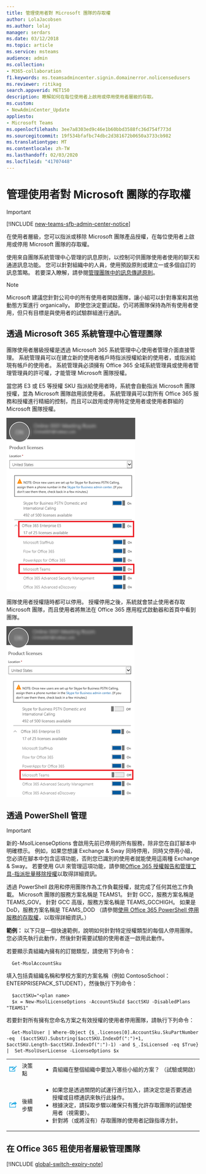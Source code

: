 ```yaml
---
title: 管理使用者對 Microsoft 團隊的存取權
author: LolaJacobsen
ms.author: lolaj
manager: serdars
ms.date: 03/12/2018
ms.topic: article
ms.service: msteams
audience: admin
ms.collection:
- M365-collaboration
f1.keywords: ms.teamsadmincenter.signin.domainerror.nolicensedusers
ms.reviewer: ritikag
search.appverid: MET150
description: 瞭解如何在每位使用者上啟用或停用使用者層級的存取。
ms.custom:
- NewAdminCenter_Update
appliesto:
- Microsoft Teams
ms.openlocfilehash: 3ee7a8303ed9c46e1b60bbd3588fc36d754f773d
ms.sourcegitcommit: 19f534bfafbc74dbc2d381672b0650a3733cb982
ms.translationtype: MT
ms.contentlocale: zh-TW
ms.lasthandoff: 02/03/2020
ms.locfileid: "41707448"
---
```

<a name="manage-user-access-to-microsoft-teams"></a>管理使用者對 Microsoft 團隊的存取權
=====================================
> [!IMPORTANT]
> [!INCLUDE [new-teams-sfb-admin-center-notice](includes/new-teams-sfb-admin-center-notice.md)]

在使用者層級，您可以指派或移除 Microsoft 團隊產品授權，在每位使用者上啟用或停用 Microsoft 團隊的存取權。

使用來自團隊系統管理中心管理的訊息原則，以控制可供團隊使用者使用的聊天和通道訊息功能。 您可以針對組織中的人員，使用預設原則或建立一或多個自訂的訊息策略。 若要深入瞭解，請參閱[管理團隊中的訊息傳遞原則](messaging-policies-in-teams.md)。

> [!NOTE]
>Microsoft 建議您針對公司中的所有使用者開啟團隊，讓小組可以針對專案和其他動態方案進行 organically。 即使您決定要試點，仍可將團隊保持為所有使用者使用，但只有目標是與使用者的試驗群組進行通訊。

## <a name="manage-teams-through-the-microsoft-365-admin-center"></a>透過 Microsoft 365 系統管理中心管理團隊

團隊使用者層級授權是透過 Microsoft 365 系統管理中心使用者管理介面直接管理。 系統管理員可以在建立新的使用者帳戶時指派授權給新的使用者，或指派給現有帳戶的使用者。 系統管理員必須擁有 Office 365 全域系統管理員或使用者管理管理員的許可權，才能管理 Microsoft 團隊授權。

當您將 E3 或 E5 等授權 SKU 指派給使用者時，系統會自動指派 Microsoft 團隊授權，並為 Microsoft 團隊啟用該使用者。 系統管理員可以對所有 Office 365 服務和授權進行精細的控制，而且可以啟用或停用特定使用者或使用者群組的 Microsoft 團隊授權。

![系統管理中心的 [產品授權] 區段螢幕擷取畫面。](media/Manage_user_access_to_Microsoft_Teams_image2.png) 

團隊使用者授權隨時都可以停用。 授權停用之後，系統就會禁止使用者存取 Microsoft 團隊，而且使用者將無法在 Office 365 應用程式啟動器和首頁中看到團隊。

![顯示 [產品授權] 區段中已選取 [小組] 的螢幕擷取畫面。](media/Manage_user_access_to_Microsoft_Teams_image4.png)

## <a name="manage-via-powershell"></a>透過 PowerShell 管理

> [!IMPORTANT]
> 新的-MsolLicenseOptions 會啟用先前已停用的所有服務，除非您在自訂腳本中明確標示。 例如，如果您想讓 Exchange & Sway 同時停用，同時又停用小組，您必須在腳本中包含這項功能，否則您已識別的使用者就能使用這兩種 Exchange & Sway。 若要使用 GUI 來管理這項功能，請參閱[Office 365 授權報告和管理工具-指派批量移除授權](https://gallery.technet.microsoft.com/Office365-License-cfd9489c)以取得詳細資訊。

透過 PowerShell 啟用和停用團隊作為工作負載授權，就完成了任何其他工作負載。 Microsoft 團隊的服務方案名稱是 TEAMS1。 針對 GCC，服務方案名稱是 TEAMS_GOV。 針對 GCC 高版，服務方案名稱是 TEAMS_GCCHIGH。 如果是 DoD，服務方案名稱是 TEAMS_DOD （請參閱[使用 Office 365 PowerShell 停用服務的存取權](https://docs.microsoft.com/office365/enterprise/powershell/disable-access-to-services-with-office-365-powershell)，以取得詳細資訊。）

**範例：** 以下只是一個快速範例，說明如何針對特定授權類型的每個人停用團隊。 您必須先執行此動作，然後針對需要試驗的使用者逐一啟用此動作。

若要顯示貴組織內擁有的訂閱類型，請使用下列命令：

      Get-MsolAccountSku

填入包括貴組織名稱和學校方案的方案名稱（例如 ContosoSchool： ENTERPRISEPACK_STUDENT），然後執行下列命令：

      $acctSKU="<plan name>
      $x = New-MsolLicenseOptions -AccountSkuId $acctSKU -DisabledPlans "TEAMS1"
若要針對所有擁有您命名方案之有效授權的使用者停用團隊，請執行下列命令：

      Get-MsolUser | Where-Object {$_.licenses[0].AccountSku.SkuPartNumber -eq  ($acctSKU).Substring($acctSKU.IndexOf(":")+1,  $acctSKU.Length-$acctSKU.IndexOf(":")-1) -and $_.IsLicensed -eq $True} |  Set-MsolUserLicense -LicenseOptions $x

| | | |
|---------|---------|---------|
|![代表決策點的圖示](media/Manage_user_access_to_Microsoft_Teams_image5.png)     |決策點         |<ul><li>貴組織在整個組織中要加入哪些小組的方案？  （試驗或開啟）</li></ul>         |
|![代表後續步驟的圖示](media/Manage_user_access_to_Microsoft_Teams_image6.png)     |後續步驟         |<ul><li>如果您是透過關閉的試運行進行加入，請決定您是否要透過授權或目標通訊來執行此操作。</li><li>根據決定，請採取步驟以確保只有獲允許存取團隊的試驗使用者（視需要）。</li><li>針對將（或將沒有）存取團隊的使用者記錄指導方針。</li></ul>         |

## <a name="manage-teams-at-the-office-365-tenant-level"></a>在 Office 365 租使用者層級管理團隊
[!INCLUDE [global-switch-expiry-note](includes/global-switch-expiry-note.md)]

